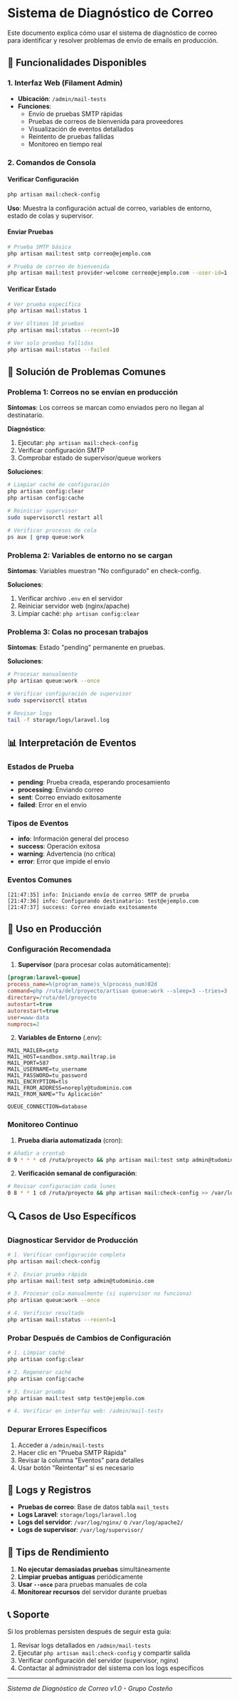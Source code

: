 # Sistema de Diagnóstico de Correo

Este documento explica cómo usar el sistema de diagnóstico de correo para identificar y resolver problemas de envío de emails en producción.

## 🎯 Funcionalidades Disponibles

### 1. Interfaz Web (Filament Admin)

-   **Ubicación**: `/admin/mail-tests`
-   **Funciones**:
    -   Envío de pruebas SMTP rápidas
    -   Pruebas de correos de bienvenida para proveedores
    -   Visualización de eventos detallados
    -   Reintento de pruebas fallidas
    -   Monitoreo en tiempo real

### 2. Comandos de Consola

#### Verificar Configuración

```bash
php artisan mail:check-config
```

**Uso**: Muestra la configuración actual de correo, variables de entorno, estado de colas y supervisor.

#### Enviar Pruebas

```bash
# Prueba SMTP básica
php artisan mail:test smtp correo@ejemplo.com

# Prueba de correo de bienvenida
php artisan mail:test provider-welcome correo@ejemplo.com --user-id=1
```

#### Verificar Estado

```bash
# Ver prueba específica
php artisan mail:status 1

# Ver últimas 10 pruebas
php artisan mail:status --recent=10

# Ver solo pruebas fallidas
php artisan mail:status --failed
```

## 🔧 Solución de Problemas Comunes

### Problema 1: Correos no se envían en producción

**Síntomas**: Los correos se marcan como enviados pero no llegan al destinatario.

**Diagnóstico**:

1. Ejecutar: `php artisan mail:check-config`
2. Verificar configuración SMTP
3. Comprobar estado de supervisor/queue workers

**Soluciones**:

```bash
# Limpiar caché de configuración
php artisan config:clear
php artisan config:cache

# Reiniciar supervisor
sudo supervisorctl restart all

# Verificar procesos de cola
ps aux | grep queue:work
```

### Problema 2: Variables de entorno no se cargan

**Síntomas**: Variables muestran "No configurado" en check-config.

**Soluciones**:

1. Verificar archivo `.env` en el servidor
2. Reiniciar servidor web (nginx/apache)
3. Limpiar caché: `php artisan config:clear`

### Problema 3: Colas no procesan trabajos

**Síntomas**: Estado "pending" permanente en pruebas.

**Soluciones**:

```bash
# Procesar manualmente
php artisan queue:work --once

# Verificar configuración de supervisor
sudo supervisorctl status

# Revisar logs
tail -f storage/logs/laravel.log
```

## 📊 Interpretación de Eventos

### Estados de Prueba

-   **pending**: Prueba creada, esperando procesamiento
-   **processing**: Enviando correo
-   **sent**: Correo enviado exitosamente
-   **failed**: Error en el envío

### Tipos de Eventos

-   **info**: Información general del proceso
-   **success**: Operación exitosa
-   **warning**: Advertencia (no crítica)
-   **error**: Error que impide el envío

### Eventos Comunes

```
[21:47:35] info: Iniciando envío de correo SMTP de prueba
[21:47:36] info: Configurando destinatario: test@ejemplo.com
[21:47:37] success: Correo enviado exitosamente
```

## 🚀 Uso en Producción

### Configuración Recomendada

1. **Supervisor** (para procesar colas automáticamente):

```ini
[program:laravel-queue]
process_name=%(program_name)s_%(process_num)02d
command=php /ruta/del/proyecto/artisan queue:work --sleep=3 --tries=3
directory=/ruta/del/proyecto
autostart=true
autorestart=true
user=www-data
numprocs=2
```

2. **Variables de Entorno** (.env):

```env
MAIL_MAILER=smtp
MAIL_HOST=sandbox.smtp.mailtrap.io
MAIL_PORT=587
MAIL_USERNAME=tu_username
MAIL_PASSWORD=tu_password
MAIL_ENCRYPTION=tls
MAIL_FROM_ADDRESS=noreply@tudominio.com
MAIL_FROM_NAME="Tu Aplicación"

QUEUE_CONNECTION=database
```

### Monitoreo Continuo

1. **Prueba diaria automatizada** (cron):

```bash
# Añadir a crontab
0 9 * * * cd /ruta/proyecto && php artisan mail:test smtp admin@tudominio.com
```

2. **Verificación semanal de configuración**:

```bash
# Revisar configuración cada lunes
0 8 * * 1 cd /ruta/proyecto && php artisan mail:check-config >> /var/log/mail-check.log
```

## 🔍 Casos de Uso Específicos

### Diagnosticar Servidor de Producción

```bash
# 1. Verificar configuración completa
php artisan mail:check-config

# 2. Enviar prueba rápida
php artisan mail:test smtp admin@tudominio.com

# 3. Procesar cola manualmente (si supervisor no funciona)
php artisan queue:work --once

# 4. Verificar resultado
php artisan mail:status --recent=1
```

### Probar Después de Cambios de Configuración

```bash
# 1. Limpiar caché
php artisan config:clear

# 2. Regenerar caché
php artisan config:cache

# 3. Enviar prueba
php artisan mail:test smtp test@ejemplo.com

# 4. Verificar en interfaz web: /admin/mail-tests
```

### Depurar Errores Específicos

1. Acceder a `/admin/mail-tests`
2. Hacer clic en "Prueba SMTP Rápida"
3. Revisar la columna "Eventos" para detalles
4. Usar botón "Reintentar" si es necesario

## 📝 Logs y Registros

-   **Pruebas de correo**: Base de datos tabla `mail_tests`
-   **Logs Laravel**: `storage/logs/laravel.log`
-   **Logs del servidor**: `/var/log/nginx/` o `/var/log/apache2/`
-   **Logs de supervisor**: `/var/log/supervisor/`

## 🎯 Tips de Rendimiento

1. **No ejecutar demasiadas pruebas** simultáneamente
2. **Limpiar pruebas antiguas** periódicamente
3. **Usar `--once`** para pruebas manuales de cola
4. **Monitorear recursos** del servidor durante pruebas

## 📞 Soporte

Si los problemas persisten después de seguir esta guía:

1. Revisar logs detallados en `/admin/mail-tests`
2. Ejecutar `php artisan mail:check-config` y compartir salida
3. Verificar configuración del servidor (supervisor, nginx)
4. Contactar al administrador del sistema con los logs específicos

---

_Sistema de Diagnóstico de Correo v1.0 - Grupo Costeño_
